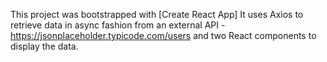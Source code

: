 This project was bootstrapped with [Create React App]
It uses Axios to retrieve data in async fashion from an external API - https://jsonplaceholder.typicode.com/users and two React components to display the data.   

